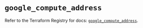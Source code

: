 # `google_compute_address`

Refer to the Terraform Registry for docs: [`google_compute_address`](https://registry.terraform.io/providers/hashicorp/google-beta/6.36.1/docs/resources/google_compute_address).
